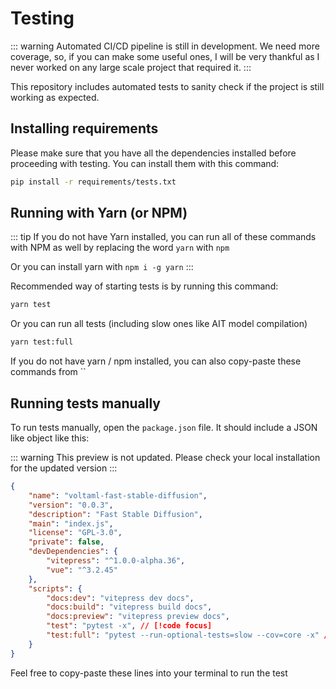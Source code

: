 # Testing

::: warning
Automated CI/CD pipeline is still in development. We need more coverage, so, if you can make some useful ones, I will be very thankful as I never worked on any large scale project that required it.
:::

This repository includes automated tests to sanity check if the project is still working as expected.

## Installing requirements

Please make sure that you have all the dependencies installed before proceeding with testing. You can install them with this command:

```bash
pip install -r requirements/tests.txt
```

## Running with Yarn (or NPM)

::: tip
If you do not have Yarn installed, you can run all of these commands with NPM as well by replacing the word `yarn` with `npm`

Or you can install yarn with `npm i -g yarn`
:::

Recommended way of starting tests is by running this command:

```bash
yarn test
```

Or you can run all tests (including slow ones like AIT model compilation)

```bash
yarn test:full
```

If you do not have yarn / npm installed, you can also copy-paste these commands from ``

## Running tests manually

To run tests manually, open the `package.json` file. It should include a JSON like object like this:

::: warning
This preview is not updated. Please check your local installation for the updated version
:::

```json
{
	"name": "voltaml-fast-stable-diffusion",
	"version": "0.0.3",
	"description": "Fast Stable Diffusion",
	"main": "index.js",
	"license": "GPL-3.0",
	"private": false,
	"devDependencies": {
		"vitepress": "^1.0.0-alpha.36",
		"vue": "^3.2.45"
	},
	"scripts": {
		"docs:dev": "vitepress dev docs",
		"docs:build": "vitepress build docs",
		"docs:preview": "vitepress preview docs",
		"test": "pytest -x", // [!code focus]
		"test:full": "pytest --run-optional-tests=slow --cov=core -x" // [!code focus]
	}
}
```

Feel free to copy-paste these lines into your terminal to run the test
